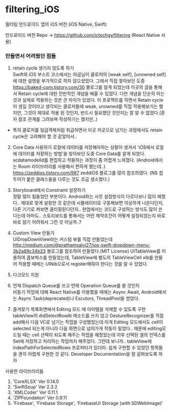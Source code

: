 # filtering_iOS
필터링 안드로이드 앱의 iOS 버전 (iOS Native, Swift)

안드로이드 버전 Repo -> https://github.com/ictechgy/filtering (React Native 사용)     
      
      
### 만들면서 어려웠던 점들
1. retain cycle 생기지 않도록 하기   
 Swift와 iOS 부스트 코스에서는 야곰님이 클로저의 [weak self], [unowned self]에 대한 설명을 부가적으로 하지 않으셨었다. 그래서 직접 찾아보던 도중 https://baked-corn.tistory.com/30 블로그를 알게 되었는데 이곳의 글을 통해서 Retain cycle에 대한 전반적인 개념을 배울 수 있었다. 다만 개념을 단순히 아는 것과 실제로 적용하는 것은 큰 차이가 있었다. 이 프로젝트를 하면서 Retain cycle이 생길 것이라고 생각되는 클로저들에 weak, unowned를 직접 적용해보기는 했지만, 그것이 제대로 적용 된 것인지, 반드시 필요했던 것인지는 잘 알 수 없었다.(혼자 참조 관계를 그려보며 작성하기는 했지만..)    
 - 특히 클로저를 일급객체처럼 취급하면서 이곳 저곳으로 넘기는 과정에서도 retain cycle은 고려해야 할 것 같았어서..    
   
2. Core Data 사용하기
 로컬에 데이터를 저장해야하는 상황이 생겨서 'iOS에서 로컬에 데이터를 저장하는 방법'을 찾아보던 도중 Core Data를 알게 되었다. xcdatamodelId를 편집하고 적용하는 과정이 좀 어렵게 느껴졌다. (Android에서는 Room 라이브러리를 사용해서 편하게 했는데..) https://zeddios.tistory.com/987 zeddiOS 블로그를 많이 참조하였다. (NS 접두어가 붙은 클래스들을 다루는 것도 조금 생소했다.)   
   
3. Storyboard에서 Constraint 설정하기   
 정말 많이 힘들었던 부분이다. Android와는 사뭇 설정방식이 다르다보니 많이 헤맸다.. 제대로 맞게 설정한 것 같은데 시뮬레이터로 구동해보면 이상하게 나온다던지, 다른 기기로 켜보면 클리핑된다던지..
 현업에서는 코드로 구성하는 방식도 많이 쓴다는데 아마도.. 스토리보드를 통해서는 어떤 제약조건이 어떻게 설정되었는지 바로바로 알기 어려워서 그런 것 아닐까..?
 
4. Custom View 만들기   
 UIDropDownView라는 커스텀 뷰를 직접 만들었는데 http://medium.com/@prathamsalvi27/ios-swift-dropdown-menu-3b2a69c34b23 블로그를 참조하여 만들었다.(MIT License) UITableView를 이용하여 콤보박스를 만들었는데, TableView에 별도의 TableViewCell xib를 만들어 적용할 때에는 UINib으로서 register해줘야 한다는 것을 알 수 있었다.    
   
5. 다크모드 지원   
6. 언제 Dispatch Queue를 쓰고 언제 Operation Queue를 쓸 것인지   
 비동기 작업에 대해 React Native를 이용했을 때에는 Async Await, Android에서는 Async Task(deprecated)나 Excutors, ThreadPool을 썼었다.   
 
7. 즐겨찾기 목록화면에서 Editing 모드 때 아이템을 삭제할 수 있도록 구현   
 tableView의 didSelectRowAt 메소드를 쓰지 않고 GestureRecognizer를 직접 add해서 다음 VC로 넘기는 작업을 구성했었는데 이게 Editing 모드에서도 cell이 selected 되는게 아니라 다음 화면으로 넘어가게 작동이 됬었다.. 때문에 editing모드일 때는 cell 선택이 되도록 해주는 작업을 해줬었는데 이후 선택된 셀의 인덱스를 Set에 저장하고 처리하는 작업까지 해주었다. 그런데 보니까.. tableView에 indexPathForSelectedRows 프로퍼티가 있더라. 쉽게 구현할 수 있었던 항목들을 괜히 어렵게 구현한 것 같다. Developer Documentation을 잘 살펴보도록 하자

   
사용한 라이브러리들  
1. 'CoreXLSX' Ver 0.14.0   
2. 'SwiftSoup' Ver 2.3.2   
3. 'XMLCoder' Ver 0.11.1
4. 'ZIPFoundation' Ver 0.9.11
5. 'Firebase', 'Firebase Storage', 'FirebaseUI Storage (with SDWebImage)'   
